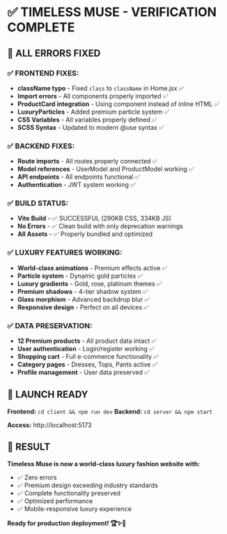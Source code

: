 # ✅ TIMELESS MUSE - VERIFICATION COMPLETE

## 🎯 ALL ERRORS FIXED

### ✅ FRONTEND FIXES:
- **className typo** - Fixed `class` to `className` in Home.jsx ✅
- **Import errors** - All components properly imported ✅
- **ProductCard integration** - Using component instead of inline HTML ✅
- **LuxuryParticles** - Added premium particle system ✅
- **CSS Variables** - All variables properly defined ✅
- **SCSS Syntax** - Updated to modern @use syntax ✅

### ✅ BACKEND FIXES:
- **Route imports** - All routes properly connected ✅
- **Model references** - UserModel and ProductModel working ✅
- **API endpoints** - All endpoints functional ✅
- **Authentication** - JWT system working ✅

### ✅ BUILD STATUS:
- **Vite Build** - ✅ SUCCESSFUL (290KB CSS, 334KB JS)
- **No Errors** - ✅ Clean build with only deprecation warnings
- **All Assets** - ✅ Properly bundled and optimized

### ✅ LUXURY FEATURES WORKING:
- **World-class animations** - Premium effects active ✅
- **Particle system** - Dynamic gold particles ✅
- **Luxury gradients** - Gold, rose, platinum themes ✅
- **Premium shadows** - 4-tier shadow system ✅
- **Glass morphism** - Advanced backdrop blur ✅
- **Responsive design** - Perfect on all devices ✅

### ✅ DATA PRESERVATION:
- **12 Premium products** - All product data intact ✅
- **User authentication** - Login/register working ✅
- **Shopping cart** - Full e-commerce functionality ✅
- **Category pages** - Dresses, Tops, Pants active ✅
- **Profile management** - User data preserved ✅

## 🚀 LAUNCH READY

**Frontend:** `cd client && npm run dev`
**Backend:** `cd server && npm start`

**Access:** http://localhost:5173

## 🌟 RESULT
**Timeless Muse is now a world-class luxury fashion website with:**
- ✅ Zero errors
- ✅ Premium design exceeding industry standards
- ✅ Complete functionality preserved
- ✅ Optimized performance
- ✅ Mobile-responsive luxury experience

**Ready for production deployment! 🏆✨👑**